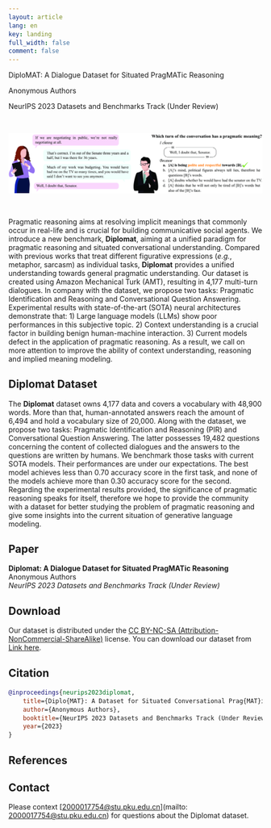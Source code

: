 ```yaml
---
layout: article
lang: en
key: landing
full_width: false
comment: false
---
```



<div class="title">
DiploMAT: A Dialogue Dataset for Situated PragMATic Reasoning <br>

<span class="info"> Anonymous Authors </span> <br>

<span class="info">NeurIPS 2023 Datasets and Benchmarks Track (Under Review) </span>
</div>

<br>

![](/assets/images/teaser.png)

<br>

Pragmatic reasoning aims at resolving implicit meanings that commonly occur in real-life and is crucial for building communicative social agents.
We introduce a new benchmark, **Diplomat**, aiming at a unified paradigm for pragmatic reasoning and situated conversational understanding.  Compared with previous works that treat different figurative expressions (*e.g.*, metaphor, sarcasm) as individual tasks, **Diplomat** provides a unified understanding towards general pragmatic understanding. Our dataset is created using Amazon Mechanical Turk (AMT), resulting in 4,177 multi-turn dialogues. In company with the dataset, we propose two tasks: Pragmatic Identification and Reasoning and Conversational Question Answering. Experimental results with state-of-the-art (SOTA) neural architectures demonstrate that: 1) Large language models (LLMs) show poor performances in this subjective topic. 2) Context understanding is a crucial factor in building benign human-machine interaction. 3) Current models defect in the application of pragmatic reasoning. As a result, we call on more attention to improve the ability of context understanding, reasoning and implied meaning modeling.


## Diplomat Dataset
The **Diplomat** dataset owns 4,177 data and covers a vocabulary with 48,900 words. More than that, human-annotated answers reach the amount of 6,494 and hold a vocabulary size of 20,000. Along with the dataset, we propose two tasks:  Pragmatic Identification and Reasoning (PIR) and Conversational Question Answering. The latter possesses 19,482 questions concerning the content of collected dialogues and the answers to the questions are written by humans. We benchmark those tasks with current SOTA models. Their performances are under our expectations. The best model achieves less than 0.70 accuracy score in the first task, and none of the models achieve more than 0.30 accuracy score for the second. Regarding the experimental results provided, the significance of pragmatic reasoning speaks for itself, therefore we hope to provide the community with a dataset for better studying the problem of pragmatic reasoning and give some insights into the current situation of generative language modeling.


## Paper


**Diplomat: A Dialogue Dataset for Situated PragMATic Reasoning** <br>
Anonymous Authors <br>
*NeurIPS 2023 Datasets and Benchmarks Track (Under Review)*

## Download

Our dataset is distributed under the [CC BY-NC-SA (Attribution-NonCommercial-ShareAlike)](https://creativecommons.org/licenses/by-nc-sa/4.0/) license. You can download our dataset from [Link here](/_data/final_first_IDAR_dataset.zip).


## Citation

```bibtex
@inproceedings{neurips2023diplomat,
    title={Diplo{MAT}: A Dataset for Situated Conversational Prag{MAT}ic Reasoning},
    author={Anonymous Authors},
    booktitle={NeurIPS 2023 Datasets and Benchmarks Track (Under Review)},
    year={2023}
}
```

## References



## Contact

Please context [2000017754@stu.pku.edu.cn](mailto: 2000017754@stu.pku.edu.cn) for questions about the Diplomat dataset.

